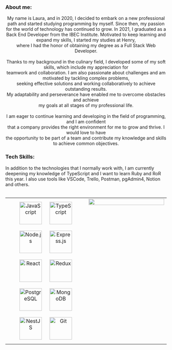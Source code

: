   ### About me: 
<div align='center'>
 
My name is Laura, and in 2020, I decided to embark on a new professional path and started studying programming by myself. Since then, my passion for the world of technology has continued to grow. 
In 2021, I graduated as a Back End Developer from the IBEC Institute. Motivated to keep learning and expand my skills, I started my studies at Henry,  <br/> where I had the honor of obtaining my degree as a Full Stack Web Developer.  <br/>
<br/> Thanks to my background in the culinary field, I developed some of my soft skills, which include my appreciation for  <br/> teamwork and collaboration. I am also passionate about challenges and am motivated by tackling complex problems,  <br/> seeking effective solutions and working collaboratively to achieve outstanding results. <br/> My adaptability and perseverance have enabled me to overcome obstacles and achieve  <br/> my goals at all stages of my professional life. <br/> <br/>
I am eager to continue learning and developing in the field of programming, and I am confident  <br/> that a company  provides the right environment for me to grow and thrive. I would love to have  <br/>  the opportunity to be part of a team and contribute my knowledge and skills to achieve common objectives.</div>  
  
### Tech Skills:  

In addition to the technologies that I normally work with, I am currently deepening my knowledge of TypeScript and I want to learn Ruby and RoR this year. I also use tools like VSCode, Trello, Postman, pgAdmin4, Notion and others. <br/><br/>  

<table><tr><td valign="top" width="50%">

<div align="center">  
<a href="https://www.javascript.com/" target="_blank"><img style="margin: 10px" src="https://profilinator.rishav.dev/skills-assets/javascript-original.svg" alt="JavaScript" height="70" /></a>  
<a href="https://www.typescriptlang.org/" target="_blank"><img style="margin: 10px" src="https://profilinator.rishav.dev/skills-assets/typescript-original.svg" alt="TypeScript" height="70" /></a>  
<a href="https://nodejs.org/" target="_blank"><img style="margin: 10px" src="https://profilinator.rishav.dev/skills-assets/nodejs-original-wordmark.svg" alt="Node.js" height="70" /></a>  
<a href="https://expressjs.com/" target="_blank"><img style="margin: 10px" src="https://profilinator.rishav.dev/skills-assets/express-original-wordmark.svg" alt="Express.js" height="70" /></a>  
<a href="https://reactjs.org/" target="_blank"><img style="margin: 10px" src="https://profilinator.rishav.dev/skills-assets/react-original-wordmark.svg" alt="React" height="70" /></a>  
<a href="https://redux.js.org/" target="_blank"><img style="margin: 10px" src="https://profilinator.rishav.dev/skills-assets/redux-original.svg" alt="Redux" height="70" /></a>  
<a href="https://www.postgresql.org/" target="_blank"><img style="margin: 10px" src="https://profilinator.rishav.dev/skills-assets/postgresql-original-wordmark.svg" alt="PostgreSQL" height="70" /></a>  
<a href="https://www.mongodb.com/" target="_blank"><img style="margin: 10px" src="https://profilinator.rishav.dev/skills-assets/mongodb-original-wordmark.svg" alt="MongoDB" height="70" /></a>  
<a href="https://nestjs.com/" target="_blank"><img style="margin: 10px" src="https://profilinator.rishav.dev/skills-assets/nestjs.svg" alt="NestJS" height="70" /></a>  
<a href="https://github.com/" target="_blank"><img style="margin: 10px" src="https://profilinator.rishav.dev/skills-assets/git-scm-icon.svg" alt="Git" height="70" /></a>  
</div>

</td><td valign="top" width="50%">

<img src="https://github-readme-stats.vercel.app/api/top-langs/?username=lauracolof&hide_border=true&layout=compact" align="left" style="width: 100%" />

</td></tr></table>  
